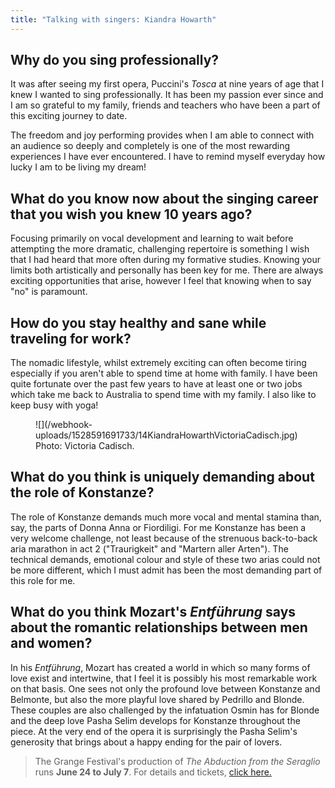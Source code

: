 ```yaml
---
title: "Talking with singers: Kiandra Howarth"
---
```


## Why do you sing professionally?

It was after seeing my first opera, Puccini's *Tosca* at nine years of age that I knew I wanted to sing professionally. It has been my passion ever since and I am so grateful to my family, friends and teachers who have been a part of this exciting journey to date.

The freedom and joy performing provides when I am able to connect with an audience so deeply and completely is one of the most rewarding experiences I have ever encountered. I have to remind myself everyday how lucky I am to be living my dream!

## What do you know now about the singing career that you wish you knew 10 years ago?

Focusing primarily on vocal development and learning to wait before attempting the more dramatic, challenging repertoire is something I wish that I had heard that more often during my formative studies. Knowing your limits both artistically and personally has been key for me. There are always exciting opportunities that arise, however I feel that knowing when to say "no" is paramount.

## How do you stay healthy and sane while traveling for work?

The nomadic lifestyle, whilst extremely exciting can often become tiring especially if you aren't able to spend time at home with family. I have been quite fortunate over the past few years to have at least one or two jobs which take me back to Australia to spend time with my family. I also like to keep busy with yoga!

<figure data-type="image">
![](/webhook-uploads/1528591691733/14KiandraHowarthVictoriaCadisch.jpg)
<figcaption>Photo: Victoria Cadisch.</figcaption>
</figure>

## What do you think is uniquely demanding about the role of Konstanze?

The role of Konstanze demands much more vocal and mental stamina than, say, the parts of Donna Anna or Fiordiligi. For me Konstanze has been a very welcome challenge, not least because of the strenuous back-to-back aria marathon in act 2 ("Traurigkeit" and "Martern aller Arten"). The technical demands, emotional colour and style of these two arias could not be more different, which I must admit has been the most demanding part of this role for me.

## What do you think Mozart's *Entführung* says about the romantic relationships between men and women?

In his *Entführung*, Mozart has created a world in which so many forms of love exist and intertwine, that I feel it is possibly his most remarkable work on that basis. One sees not only the profound love between Konstanze and Belmonte, but also the more playful love shared by Pedrillo and Blonde. These couples are also challenged by the infatuation Osmin has for Blonde and the deep love Pasha Selim develops for Konstanze throughout the piece. At the very end of the opera it is surprisingly the Pasha Selim's generosity that brings about a happy ending for the pair of lovers.

>The Grange Festival's production of *The Abduction from the Seraglio* runs **June 24 to July 7**. For details and tickets, [click here.](https://thegrangefestival.co.uk/operas/the-abduction-from-the-seraglio/)
